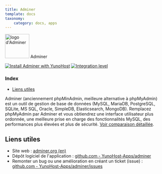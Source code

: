 ```yaml
---
title: Adminer
template: docs
taxonomy:
    category: docs, apps
---
```


<img src="/images/adminer_logo.png" height="80px" alt="logo d'Adminer"> Adminer

[![Install Adminer with YunoHost](https://install-app.yunohost.org/install-with-yunohost.png)](https://install-app.yunohost.org/?app=adminer) [![Integration level](https://dash.yunohost.org/integration/adminer.svg)](https://dash.yunohost.org/appci/app/adminer)

### Index

- [Liens utiles](#liens-utiles)

Adminer (anciennement phpMinAdmin, meilleure alternative à phpMyAdmin) est un outil de gestion de base de données (MySQL, MariaDB, PostgreSQL, SQLite, MS SQL, Oracle, SimpleDB, Elasticsearch, MongoDB). Remplacez phpMyAdmin par Adminer et vous obtiendrez une interface utilisateur plus ordonnée, une meilleure prise en charge des fonctionnalités MySQL, des performances plus élevées et plus de sécurité. [Voir comparaison détaillée](https://www.adminer.org/en/phpmyadmin).

## Liens utiles

+ Site web : [adminer.org (en)](https://www.adminer.org/)
+ Dépôt logiciel de l'application : [github.com - YunoHost-Apps/adminer](https://github.com/YunoHost-Apps/adminer_ynh)
+ Remonter un bug ou une amélioration en créant un ticket (issue) : [github.com - YunoHost-Apps/adminer/issues](https://github.com/YunoHost-Apps/adminer_ynh/issues)

